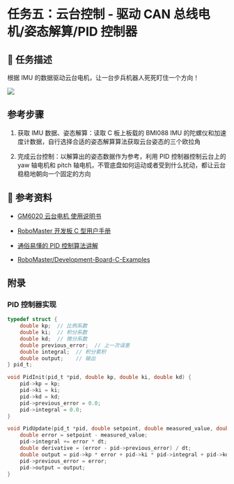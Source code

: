 # 任务五：云台控制 - 驱动 CAN 总线电机/姿态解算/PID 控制器

## 📃 任务描述

根据 IMU 的数据驱动云台电机，让一台步兵机器人死死盯住一个方向！

![](./assets/1.gif)

## 参考步骤

1. 获取 IMU 数据、姿态解算：读取 C 板上板载的 BMI088 IMU 的陀螺仪和加速度计数据，自行选择合适的姿态解算算法获取云台姿态的三个欧拉角

2. 完成云台控制：以解算出的姿态数据作为参考，利用 PID 控制器控制云台上的 yaw 轴电机和 pitch 轴电机，不管底盘如何运动或者受到什么扰动，都让云台稳稳地朝向一个固定的方向

## 🔗 参考资料

- [GM6020 云台电机 使用说明书](https://rm-static.djicdn.com/tem/17348/RoboMaster%20GM6020直流无刷电机使用说明20231013.pdf)

- [RoboMaster 开发板 C 型用户手册](https://rm-static.djicdn.com/tem/35228/RoboMaster%20%20开发板%20C%20型用户手册.pdf)

- [通俗易懂的 PID 控制算法讲解](https://www.bilibili.com/video/BV1et4y1i7Gm)

- [RoboMaster/Development-Board-C-Examples](https://github.com/RoboMaster/Development-Board-C-Examples)

## 附录

### PID 控制器实现

```c
typedef struct {
    double kp;  // 比例系数
    double ki;  // 积分系数
    double kd;  // 微分系数
    double previous_error;  // 上一次误差
    double integral;  // 积分累积
    double output;    // 输出
} pid_t;

void PidInit(pid_t *pid, double kp, double ki, double kd) {
    pid->kp = kp;
    pid->ki = ki;
    pid->kd = kd;
    pid->previous_error = 0.0;
    pid->integral = 0.0;
}

void PidUpdate(pid_t *pid, double setpoint, double measured_value, double dt) {
    double error = setpoint - measured_value;
    pid->integral += error * dt;
    double derivative = (error - pid->previous_error) / dt;
    double output = pid->kp * error + pid->ki * pid->integral + pid->kd * derivative;
    pid->previous_error = error;
    pid->output = output;
}
```
